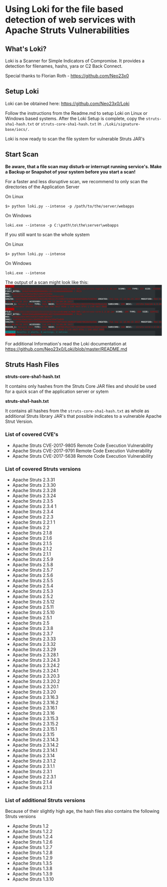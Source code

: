 # Using Loki for the file based detection of web services with Apache Struts Vulnerabilities
## What's Loki?
Loki is a Scanner for Simple Indicators of Compromise. It provides a detection
for filenames, hashs, yara or C2 Back Connect.

Special thanks to Florian Roth - https://github.com/Neo23x0
## Setup Loki
Loki can be obtained here: https://github.com/Neo23x0/Loki

Follow the instructions from the Readme.md to setup Loki on Linux or Windows
based systems. After the Loki Setup is complete, copy the `struts-sha1-hash.txt`
or `struts-core-sha1-hash.txt` in `./Loki/signature-base/iocs/.`

Loki is now ready to scan the file system for vulnerable Struts JAR's

## Start Scan
**Be aware, that a file scan may disturb or interrupt running service's. Make a
Backup or Snapshot of your system before you start a scan!**

For a faster and less disruptive scan, we recommend to only scan the directories
of the Application Server

On Linux
```
$> python loki.py --intense -p /path/to/the/server/webapps
```

On Windows
```
loki.exe --intense -p C:\path\to\the\server\webapps
```

If you still want to scan the whole system

On Linux
```
$> python loki.py --intense
```

On Windows
```
loki.exe --intense
```

The output of a scan might look like this:
![Loki Output](example.jpg)

For additional Information's read the Loki documentation at
https://github.com/Neo23x0/Loki/blob/master/README.md

## Struts Hash Files
**struts-core-sha1-hash.txt**

It contains only hashes from the Struts Core JAR files and should be used for
a quick scan of the application server or sytem

**struts-sha1-hash.txt**

It contains all hashes from the `struts-core-sha1-hash.txt` as whole as
additional Struts library JAR's that possible indicates to a vulnerable Apache
Strut Version.

### List of covered CVE's
* Apache Struts CVE-2017-9805 Remote Code Execution Vulnerability
* Apache Struts CVE-2017-9791 Remote Code Execution Vulnerability
* Apache Struts CVE-2017-5638 Remote Code Execution Vulnerability

### List of covered Struts versions
* Apache Struts 2.3.31
* Apache Struts 2.3.30
* Apache Struts 2.3.28
* Apache Struts 2.3.24
* Apache Struts 2.3.5
* Apache Struts 2.3.4 1
* Apache Struts 2.3.4
* Apache Struts 2.2.3
* Apache Struts 2.2.1 1
* Apache Struts 2.2
* Apache Struts 2.1.8
* Apache Struts 2.1.6
* Apache Struts 2.1.5
* Apache Struts 2.1.2
* Apache Struts 2.1.1
* Apache Struts 2.5.9
* Apache Struts 2.5.8
* Apache Struts 2.5.7
* Apache Struts 2.5.6
* Apache Struts 2.5.5
* Apache Struts 2.5.4
* Apache Struts 2.5.3
* Apache Struts 2.5.2
* Apache Struts 2.5.12
* Apache Struts 2.5.11
* Apache Struts 2.5.10
* Apache Struts 2.5.1
* Apache Struts 2.5
* Apache Struts 2.3.8
* Apache Struts 2.3.7
* Apache Struts 2.3.33
* Apache Struts 2.3.32
* Apache Struts 2.3.29
* Apache Struts 2.3.28.1
* Apache Struts 2.3.24.3
* Apache Struts 2.3.24.2
* Apache Struts 2.3.24.1
* Apache Struts 2.3.20.3
* Apache Struts 2.3.20.2
* Apache Struts 2.3.20.1
* Apache Struts 2.3.20
* Apache Struts 2.3.16.3
* Apache Struts 2.3.16.2
* Apache Struts 2.3.16.1
* Apache Struts 2.3.16
* Apache Struts 2.3.15.3
* Apache Struts 2.3.15.2
* Apache Struts 2.3.15.1
* Apache Struts 2.3.15
* Apache Struts 2.3.14.3
* Apache Struts 2.3.14.2
* Apache Struts 2.3.14.1
* Apache Struts 2.3.14
* Apache Struts 2.3.1.2
* Apache Struts 2.3.1.1
* Apache Struts 2.3.1
* Apache Struts 2.2.3.1
* Apache Struts 2.1.4
* Apache Struts 2.1.3

### List of additional Struts versions
Because of their slightly high age, the hash files also contains the following
Struts versions
* Apache Struts 1.2
* Apache Struts 1.2.2
* Apache Struts 1.2.4
* Apache Struts 1.2.6
* Apache Struts 1.2.7
* Apache Struts 1.2.8
* Apache Struts 1.2.9
* Apache Struts 1.3.5
* Apache Struts 1.3.8
* Apache Struts 1.3.9
* Apache Struts 1.3.10
